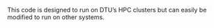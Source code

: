 This code is designed to run on DTU’s HPC clusters but can easily be modified to run on other systems.